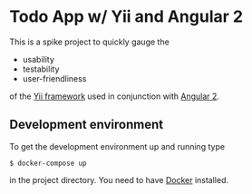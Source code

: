 # Todo App w/ Yii and Angular 2

This is a spike project to quickly gauge the 
* usability
* testability
* user-friendliness

of the [Yii framework](http://www.yiiframework.com) used in conjunction with
[Angular 2](https://angular.io).

## Development environment
To get the development environment up and running type

```
$ docker-compose up
```

in the project directory. You need to have [Docker](https://www.docker.com) installed.

